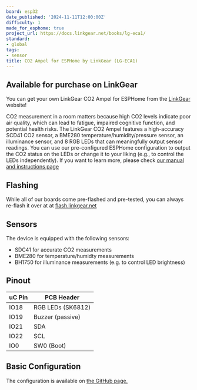 ```yaml
---
board: esp32
date_published: '2024-11-11T12:00:00Z'
difficulty: 1
made_for_esphome: true
project_url: https://docs.linkgear.net/books/lg-eca1/
standard:
- global
tags:
- sensor
title: CO2 Ampel for ESPHome by LinkGear (LG-ECA1)
---
```


## Available for purchase on LinkGear

You can get your own LinkGear CO2 Ampel for ESPHome from the [LinkGear](https://linkgear.net/product/co2-ampel-multisensor-display-esphome/) website!

CO2 measurement in a room matters because high CO2 levels indicate poor air quality, which can lead to fatigue, impaired cognitive function, and potential health risks. The LinkGear CO2 Ampel features a high-accuracy SCD41 CO2 sensor, a BME280 temperature/humidity/pressure sensor, an illuminance sensor, and 8 RGB LEDs that can meaningfully output sensor readings.
You can use our pre-configured ESPHome configuration to output the CO2 status on the LEDs or change it to your liking (e.g., to control the LEDs independently).
If you want to learn more, please check [our manual and instructions page](https://docs.linkgear.net/books/lg-eca1/)

## Flashing

While all of our boards come pre-flashed and pre-tested, you can always re-flash it over at at [flash.linkgear.net](https://flash.linkgear.net/)

## Sensors

The device is equipped with the following sensors:
- SDC41 for accurate CO2 measurements
- BME280 for temperature/humidty measurements
- BH1750 for illuminance measurements (e.g. to control LED brightness)

## Pinout

| uC Pin | PCB Header        |
|--------|-------------------|
| IO18   | RGB LEDs (SK6812) |
| IO19   | Buzzer (passive)  |
| IO21   | SDA               |
| IO22   | SCL               |
| IO0    | SW0 (Boot)        |

## Basic Configuration

The configuration is available on [the GitHub page.](https://github.com/performeon/LinkGearMisc/tree/main/products/lg-eca)